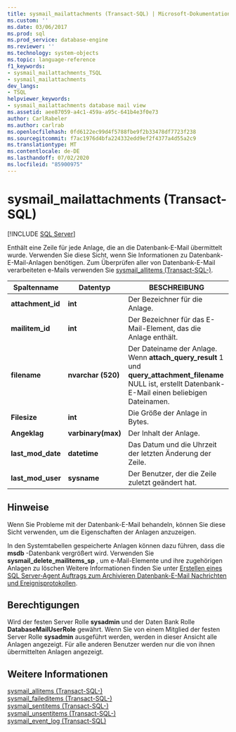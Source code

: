 ```yaml
---
title: sysmail_mailattachments (Transact-SQL) | Microsoft-Dokumentation
ms.custom: ''
ms.date: 03/06/2017
ms.prod: sql
ms.prod_service: database-engine
ms.reviewer: ''
ms.technology: system-objects
ms.topic: language-reference
f1_keywords:
- sysmail_mailattachments_TSQL
- sysmail_mailattachments
dev_langs:
- TSQL
helpviewer_keywords:
- sysmail_mailattachments database mail view
ms.assetid: aee87059-a4c1-459a-a95c-641b4e3f0e73
author: CarlRabeler
ms.author: carlrab
ms.openlocfilehash: 0fd6122ec99d4f5788fbe9f2b33478df7723f238
ms.sourcegitcommit: f7ac1976d4bfa224332edd9ef2f4377a4d55a2c9
ms.translationtype: MT
ms.contentlocale: de-DE
ms.lasthandoff: 07/02/2020
ms.locfileid: "85900975"
---
```

# <a name="sysmail_mailattachments-transact-sql"></a>sysmail_mailattachments (Transact-SQL)
[!INCLUDE [SQL Server](../../includes/applies-to-version/sqlserver.md)]

  Enthält eine Zeile für jede Anlage, die an die Datenbank-E-Mail übermittelt wurde. Verwenden Sie diese Sicht, wenn Sie Informationen zu Datenbank-E-Mail-Anlagen benötigen. Zum Überprüfen aller von Datenbank-E-Mail verarbeiteten e-Mails verwenden Sie [sysmail_allitems &#40;Transact-SQL-&#41;](../../relational-databases/system-catalog-views/sysmail-allitems-transact-sql.md).  
  
|Spaltenname|Datentyp|BESCHREIBUNG|  
|-----------------|---------------|-----------------|  
|**attachment_id**|**int**|Der Bezeichner für die Anlage.|  
|**mailitem_id**|**int**|Der Bezeichner für das E-Mail-Element, das die Anlage enthält.|  
|**filename**|**nvarchar (520)**|Der Dateiname der Anlage. Wenn **attach_query_result** 1 und **query_attachment_filename** NULL ist, erstellt Datenbank-E-Mail einen beliebigen Dateinamen.|  
|**Filesize**|**int**|Die Größe der Anlage in Bytes.|  
|**Angeklag**|**varbinary(max)**|Der Inhalt der Anlage.|  
|**last_mod_date**|**datetime**|Das Datum und die Uhrzeit der letzten Änderung der Zeile.|  
|**last_mod_user**|**sysname**|Der Benutzer, der die Zeile zuletzt geändert hat.|  
  
## <a name="remarks"></a>Hinweise  
 Wenn Sie Probleme mit der Datenbank-E-Mail behandeln, können Sie diese Sicht verwenden, um die Eigenschaften der Anlagen anzuzeigen.  
  
 In den Systemtabellen gespeicherte Anlagen können dazu führen, dass die **msdb** -Datenbank vergrößert wird. Verwenden Sie **sysmail_delete_mailitems_sp** , um e-Mail-Elemente und ihre zugehörigen Anlagen zu löschen Weitere Informationen finden Sie unter [Erstellen eines SQL Server-Agent Auftrags zum Archivieren Datenbank-E-Mail Nachrichten und Ereignisprotokollen](../../relational-databases/database-mail/create-a-sql-server-agent-job-to-archive-database-mail-messages-and-event-logs.md).  
  
## <a name="permissions"></a>Berechtigungen  
 Wird der festen Server Rolle **sysadmin** und der Daten Bank Rolle **DatabaseMailUserRole** gewährt. Wenn Sie von einem Mitglied der festen Server Rolle **sysadmin** ausgeführt werden, werden in dieser Ansicht alle Anlagen angezeigt. Für alle anderen Benutzer werden nur die von ihnen übermittelten Anlagen angezeigt.  
  
## <a name="see-also"></a>Weitere Informationen  
 [sysmail_allitems &#40;Transact-SQL-&#41;](../../relational-databases/system-catalog-views/sysmail-allitems-transact-sql.md)   
 [sysmail_faileditems &#40;Transact-SQL-&#41;](../../relational-databases/system-catalog-views/sysmail-faileditems-transact-sql.md)   
 [sysmail_sentitems &#40;Transact-SQL-&#41;](../../relational-databases/system-catalog-views/sysmail-sentitems-transact-sql.md)   
 [sysmail_unsentitems &#40;Transact-SQL-&#41;](../../relational-databases/system-catalog-views/sysmail-unsentitems-transact-sql.md)   
 [sysmail_event_log &#40;Transact-SQL&#41;](../../relational-databases/system-catalog-views/sysmail-event-log-transact-sql.md)  
  
  
